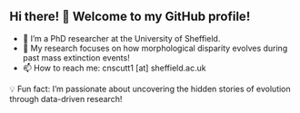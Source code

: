 ## Hi there! 👋 Welcome to my GitHub profile!

- 🔭 I’m a PhD researcher at the University of Sheffield.  
- 🌱 My research focuses on how morphological disparity evolves during past mass extinction events!  
- 📫 How to reach me: cnscutt1 [at] sheffield.ac.uk  

💡 Fun fact: I’m passionate about uncovering the hidden stories of evolution through data-driven research!  
